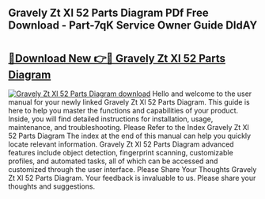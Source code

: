## Gravely Zt Xl 52 Parts Diagram PDf Free Download - Part-7qK Service Owner Guide DldAY

# <h2><a href="http://dfm7k4l.blite.top/?on=Gravely+Zt+Xl+52+Parts+Diagram">🔗Download New 👉🔴 Gravely Zt Xl 52 Parts Diagram</a></h2>

[![Gravely Zt Xl 52 Parts Diagram download](https://i.imgur.com/lujVjoI.png)](http://dfm7k4l.blite.top/?on=Gravely+Zt+Xl+52+Parts+Diagram)
Hello and welcome to the user manual for your newly linked Gravely Zt Xl 52 Parts Diagram. This guide is here to help you master the functions and capabilities of your product. Inside, you will find detailed instructions for installation, usage, maintenance, and troubleshooting. Please Refer to the Index Gravely Zt Xl 52 Parts Diagram The index at the end of this manual can help you quickly locate relevant information. Gravely Zt Xl 52 Parts Diagram advanced features include object detection, fingerprint scanning, customizable profiles, and automated tasks, all of which can be accessed and customized through the user interface. Please Share Your Thoughts Gravely Zt Xl 52 Parts Diagram. Your feedback is invaluable to us. Please share your thoughts and suggestions.
